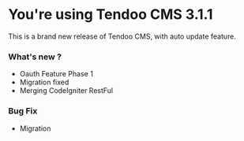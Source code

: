 # You're using Tendoo CMS 3.1.1
This is a brand new release of Tendoo CMS, with auto update feature.

### What's new ?
- Oauth Feature Phase 1
- Migration fixed
- Merging CodeIgniter RestFul

### Bug Fix

- Migration
